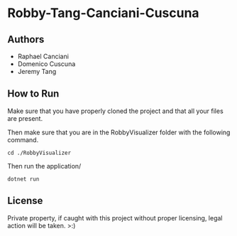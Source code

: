 # Robby-Tang-Canciani-Cuscuna



## Authors
- Raphael Canciani
- Domenico Cuscuna
- Jeremy Tang


## How to Run

Make sure that you have properly cloned the project and that all your files are present.

Then make sure that you are in the RobbyVisualizer folder with the following command. 

```cd ./RobbyVisualizer```

Then run the application/

```dotnet run```

## License
Private property, if caught with this project without proper licensing, legal action will be taken. >:)

